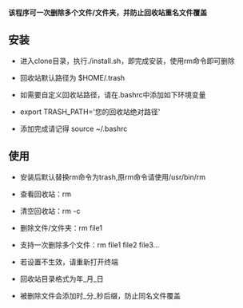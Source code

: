 
**该程序可一次删除多个文件/文件夹，并防止回收站重名文件覆盖**

## 安装

- 进入clone目录，执行./install.sh，即完成安装，使用rm命令即可删除

- 回收站默认路径为 $HOME/.trash

- 如需要自定义回收站路径，请在.bashrc中添加如下环境变量 
- export TRASH_PATH='您的回收站绝对路径' 
- 添加完成请记得 source ~/.bashrc

## 使用

- 安装后默认替换rm命令为trash,原rm命令请使用/usr/bin/rm

- 查看回收站：rm

- 清空回收站：rm -c

- 删除文件/文件夹：rm file1

- 支持一次删除多个文件：rm file1 file2 file3...

- 若设置不生效，请重新打开终端
- 回收站目录格式为年_月_日
- 被删除文件会添加时_分_秒后缀，防止同名文件覆盖
